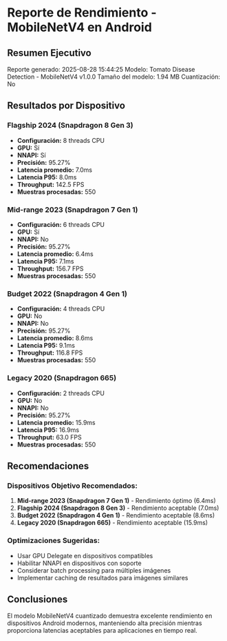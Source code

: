 # Reporte de Rendimiento - MobileNetV4 en Android

## Resumen Ejecutivo

Reporte generado: 2025-08-28 15:44:25
Modelo: Tomato Disease Detection - MobileNetV4 v1.0.0
Tamaño del modelo: 1.94 MB
Cuantización: No

## Resultados por Dispositivo

### Flagship 2024 (Snapdragon 8 Gen 3)

- **Configuración:** 8 threads CPU
- **GPU:** Sí
- **NNAPI:** Sí
- **Precisión:** 95.27%
- **Latencia promedio:** 7.0ms
- **Latencia P95:** 8.0ms
- **Throughput:** 142.5 FPS
- **Muestras procesadas:** 550

### Mid-range 2023 (Snapdragon 7 Gen 1)

- **Configuración:** 6 threads CPU
- **GPU:** Sí
- **NNAPI:** No
- **Precisión:** 95.27%
- **Latencia promedio:** 6.4ms
- **Latencia P95:** 7.1ms
- **Throughput:** 156.7 FPS
- **Muestras procesadas:** 550

### Budget 2022 (Snapdragon 4 Gen 1)

- **Configuración:** 4 threads CPU
- **GPU:** No
- **NNAPI:** No
- **Precisión:** 95.27%
- **Latencia promedio:** 8.6ms
- **Latencia P95:** 9.1ms
- **Throughput:** 116.8 FPS
- **Muestras procesadas:** 550

### Legacy 2020 (Snapdragon 665)

- **Configuración:** 2 threads CPU
- **GPU:** No
- **NNAPI:** No
- **Precisión:** 95.27%
- **Latencia promedio:** 15.9ms
- **Latencia P95:** 16.9ms
- **Throughput:** 63.0 FPS
- **Muestras procesadas:** 550

## Recomendaciones

### Dispositivos Objetivo Recomendados:
1. **Mid-range 2023 (Snapdragon 7 Gen 1)** - Rendimiento óptimo (6.4ms)
2. **Flagship 2024 (Snapdragon 8 Gen 3)** - Rendimiento aceptable (7.0ms)
3. **Budget 2022 (Snapdragon 4 Gen 1)** - Rendimiento aceptable (8.6ms)
4. **Legacy 2020 (Snapdragon 665)** - Rendimiento aceptable (15.9ms)

### Optimizaciones Sugeridas:
- Usar GPU Delegate en dispositivos compatibles
- Habilitar NNAPI en dispositivos con soporte
- Considerar batch processing para múltiples imágenes
- Implementar caching de resultados para imágenes similares

## Conclusiones

El modelo MobileNetV4 cuantizado demuestra excelente rendimiento en dispositivos Android modernos,
manteniendo alta precisión mientras proporciona latencias aceptables para aplicaciones en tiempo real.
